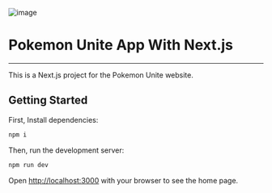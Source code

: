 ![image](https://upload.wikimedia.org/wikipedia/commons/thumb/8/8e/Nextjs-logo.svg/1200px-Nextjs-logo.svg.png)

# Pokemon Unite App With Next.js

---

This is a Next.js project for the Pokemon Unite website.

## Getting Started

First, Install dependencies:

```bash
npm i
```

Then, run the development server:

```bash
npm run dev
```

Open [http://localhost:3000](http://localhost:3000) with your browser to see the home page.
